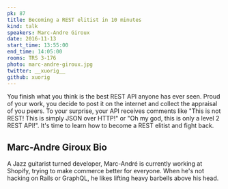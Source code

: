 ```yaml
---
pk: 87
title: Becoming a REST elitist in 10 minutes
kind: talk
speakers: Marc-Andre Giroux
date: 2016-11-13
start_time: 13:55:00
end_time: 14:05:00
rooms: TRS 3-176
photo: marc-andre-giroux.jpg
twitter: __xuorig__
github: xuorig
---
```


You finish what you think is the best REST API anyone has ever seen. Proud of your work, you decide to post it on the internet and collect the appraisal of you peers.  To your surprise, your API receives comments like "This is not REST! This is simply JSON over HTTP!" or "Oh my god, this is only a level 2 REST API!". It's time to learn how to become a REST elitist and fight back.

## Marc-Andre Giroux Bio

A Jazz guitarist turned developer, Marc-André is currently working at Shopify, trying to make commerce better for everyone. When he's not hacking on Rails or GraphQL, he likes lifting heavy barbells above his head.
